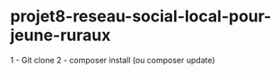 # projet8-reseau-social-local-pour-jeune-ruraux
1 - Git clone
2 - composer install (ou composer update)
